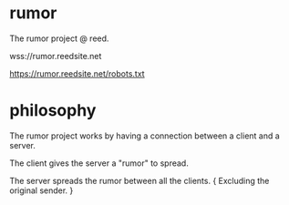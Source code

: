 # rumor
The rumor project @ reed.


wss://rumor.reedsite.net

https://rumor.reedsite.net/robots.txt


# philosophy

The rumor project works by having a connection between a client and a server.

The client gives the server a "rumor" to spread.

The server spreads the rumor between all the clients. { Excluding the original sender. }
